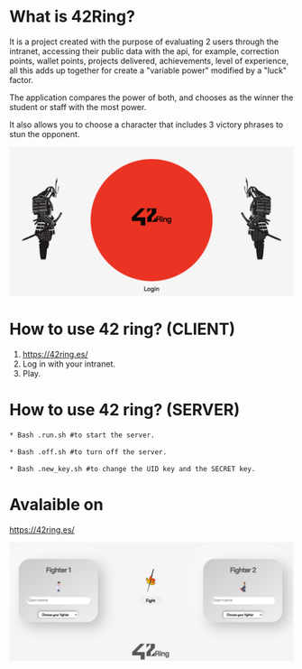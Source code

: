 # What is 42Ring?

It is a project created with the purpose of evaluating 2 users through the intranet, accessing their public data with the api, for example, correction points, wallet points, projects delivered, achievements, level of experience, all this adds up together for create a "variable power" modified by a "luck" factor.

The application compares the power of both, and chooses as the winner the student or staff with the most power.

It also allows you to choose a character that includes 3 victory phrases to stun the opponent.

<img src="https://github.com/abello-r/abello-r.github.io/blob/master/public/src/front.png">

# How to use 42 ring? (CLIENT)

1. https://42ring.es/
2. Log in with your intranet.
3. Play.


# How to use 42 ring? (SERVER)

```
* Bash .run.sh #to start the server.
```

```
* Bash .off.sh #to turn off the server.
```

```
* Bash .new_key.sh #to change the UID key and the SECRET key.
```

# Avalaible on

https://42ring.es/


<img src="https://github.com/abello-r/abello-r.github.io/blob/master/public/src/42ring_front.png">
